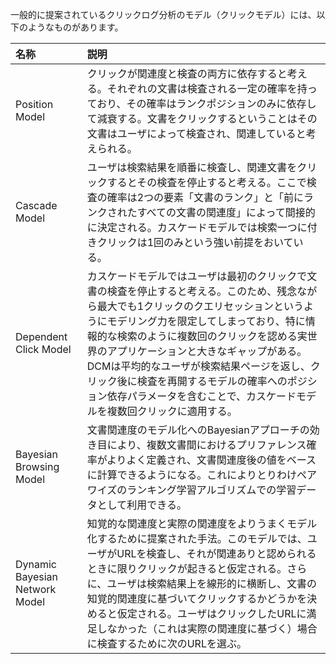 
一般的に提案されているクリックログ分析のモデル（クリックモデル）には、以下のようなものがあります。

|名称|説明|
|:---|:---|
|Position Model|クリックが関連度と検査の両方に依存すると考える。それぞれの文書は検査される一定の確率を持っており、その確率はランクポジションのみに依存して減衰する。文書をクリックするということはその文書はユーザによって検査され、関連していると考えられる。|
|Cascade Model|ユーザは検索結果を順番に検査し、関連文書をクリックするとその検査を停止すると考える。ここで検査の確率は2つの要素「文書のランク」と「前にランクされたすべての文書の関連度」によって間接的に決定される。カスケードモデルでは検索一つに付きクリックは1回のみという強い前提をおいている。|
|Dependent Click Model|カスケードモデルではユーザは最初のクリックで文書の検査を停止すると考える。このため、残念ながら最大でも1クリックのクエリセッションというようにモデリング力を限定してしまっており、特に情報的な検索のように複数回のクリックを認める実世界のアプリケーションと大きなギャップがある。DCMは平均的なユーザが検索結果ページを返し、クリック後に検査を再開するモデルの確率へのポジション依存パラメータを含むことで、カスケードモデルを複数回クリックに適用する。|
|Bayesian Browsing Model|文書関連度のモデル化へのBayesianアプローチの効き目により、複数文書間におけるプリファレンス確率がよりよく定義され、文書関連度後の値をベースに計算できるようになる。これによりとりわけペアワイズのランキング学習アルゴリズムでの学習データとして利用できる。|
|Dynamic Bayesian Network Model|知覚的な関連度と実際の関連度をよりうまくモデル化するために提案された手法。このモデルでは、ユーザがURLを検査し、それが関連ありと認められるときに限りクリックが起きると仮定される。さらに、ユーザは検索結果上を線形的に横断し、文書の知覚的関連度に基づいてクリックするかどうかを決めると仮定される。ユーザはクリックしたURLに満足しなかった（これは実際の関連度に基づく）場合に検査するために次のURLを選ぶ。|
